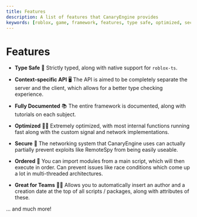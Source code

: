 ```yaml
---
title: Features
description: A list of features that CanaryEngine provides
keywords: [roblox, game, framework, features, type safe, optimized, secure, documented]
---
```


# Features

* **Type Safe** 🦺
Strictly typed, along with native support for `roblox-ts`.

* **Context-specific API** 🖥️
The API is aimed to be completely separate the server and the client, which allows for a better type checking experience.

* **Fully Documented** 📚
The entire framework is documented, along with tutorials on each subject.

* **Optimized** 🏃‍♀️
Extremely optimized, with most internal functions running fast along with the custom signal and network implementations.

* **Secure** 🔐
The networking system that CanaryEngine uses can actually partially prevent exploits like RemoteSpy from being easily useable.

* **Ordered** 🔄
You can import modules from a main script, which will then execute in order. Can prevent issues like race conditions which come up a lot in multi-threaded architectures.

* **Great for Teams** 👨‍💻
Allows you to automatically insert an author and a creation date at the top of all scripts / packages, along with attributes of these.

... and much more!